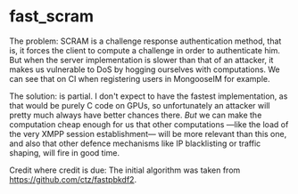 fast_scram
=====

The problem: SCRAM is a challenge response authentication method, that is, it forces the client to
compute a challenge in order to authenticate him. But when the server implementation is slower than
that of an attacker, it makes us vulnerable to DoS by hogging ourselves with computations. We can
see that on CI when registering users in MongooseIM for example.

The solution: is partial. I don't expect to have the fastest implementation, as that would be purely
C code on GPUs, so unfortunately an attacker will pretty much always have better chances there.
_But_ we can make the computation cheap enough for us that other computations —like the load of the
very XMPP session establishment— will be more relevant than this one, and also that other
defence mechanisms like IP blacklisting or traffic shaping, will fire in good time.

Credit where credit is due: The initial algorithm was taken from https://github.com/ctz/fastpbkdf2.
